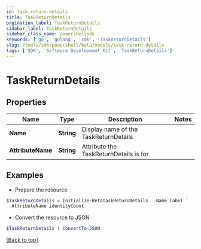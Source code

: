 ```yaml
---
id: task-return-details
title: TaskReturnDetails
pagination_label: TaskReturnDetails
sidebar_label: TaskReturnDetails
sidebar_class_name: powershellsdk
keywords: ['go', 'golang', 'sdk', 'TaskReturnDetails'] 
slug: /tools/sdk/powershell/beta/models/task-return-details
tags: ['SDK', 'Software Development Kit', 'TaskReturnDetails']
---
```



# TaskReturnDetails

## Properties

Name | Type | Description | Notes
------------ | ------------- | ------------- | -------------
**Name** |  **String** | Display name of the TaskReturnDetails | 
**AttributeName** |  **String** | Attribute the TaskReturnDetails is for | 

## Examples

- Prepare the resource
```powershell
$TaskReturnDetails = Initialize-BetaTaskReturnDetails  -Name label `
 -AttributeName identityCount
```

- Convert the resource to JSON
```powershell
$TaskReturnDetails | ConvertTo-JSON
```


[[Back to top]](#) 

